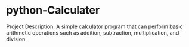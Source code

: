 # python-Calculater
Project Description: A simple calculator program that can perform basic arithmetic operations such as addition, subtraction, multiplication, and division.
